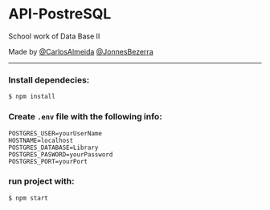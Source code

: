 # API-PostreSQL

School work of Data Base II

Made by [@CarlosAlmeida]() [@JonnesBezerra](https://github.com/JonnesBezerra)

---
### Install dependecies:
```
$ npm install
```
### Create ```.env``` file with the following info:
```
POSTGRES_USER=yourUserName
HOSTNAME=localhost
POSTGRES_DATABASE=Library
POSTGRES_PASWORD=yourPassword
POSTGRES_PORT=yourPort
```
### run project with:
```
$ npm start
```
